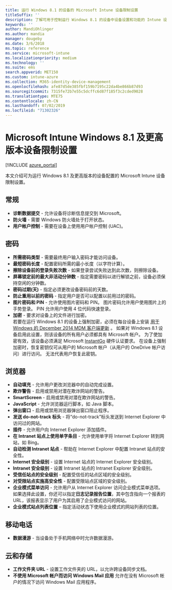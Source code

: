 ```yaml
---
title: 运行 Windows 8.1 的设备的 Microsoft Intune 设备限制设置
titleSuffix: ''
description: 了解可用于控制运行 Windows 8.1 的设备中设备设置和功能的 Intune 设置。
keywords: ''
author: MandiOhlinger
ms.author: mandia
manager: dougeby
ms.date: 3/6/2018
ms.topic: reference
ms.service: microsoft-intune
ms.localizationpriority: medium
ms.technology: ''
ms.suite: ems
search.appverid: MET150
ms.custom: intune-azure
ms.collection: M365-identity-device-management
ms.openlocfilehash: afe87d5de385fbf159b7195c22da4be866b87d93
ms.sourcegitcommit: 7315fe72b7e55c5dcffc6d87f185f3c2cded9028
ms.translationtype: MTE75
ms.contentlocale: zh-CN
ms.lasthandoff: 07/02/2019
ms.locfileid: "71302326"
---
```

# <a name="microsoft-intune-windows-81-and-later-device-restriction-settings"></a>Microsoft Intune Windows 8.1 及更高版本设备限制设置

[!INCLUDE [azure_portal](./includes/azure_portal.md)]

本文介绍可为运行 Windows 8.1 及更高版本的设备配置的 Microsoft Intune 设备限制设置。


## <a name="general"></a>常规

- **诊断数据提交** - 允许设备将诊断信息提交到 Microsoft。
- **防火墙** - 需要 Windows 防火墙处于打开状态。
- **用户帐户控制** - 需要在设备上使用用户帐户控制 (UAC)。

## <a name="password"></a>密码
- **所需密码类型** - 需要最终用户输入密码才能访问设备。
- **最短密码长度** - 配置密码所需的最小长度（以字符计算）。
- **擦除设备前的登录失败次数** - 如果登录尝试失败达到此次数，则擦除设备。
- **屏幕锁定前的最大非活动分钟数** - 指定需要密码以进行解锁之前，设备必须保持空闲的分钟数。
- **密码过期(天)** - 指定必须更改设备密码前的天数。
- **防止重用以前的密码** - 指定用户是否可以配置以前用过的密码。
- **图片密码和 PIN** - 允许使用图片密码和 PIN。 图片密码允许用户使用图片上的手势登录。 PIN 允许用户使用 4 位代码快速登录。
- **加密** - 要求对设备上的文件进行加密。<br>若要在运行 Windows 8.1 的设备上强制加密，必须在每台设备上安装 [用于 Windows 的 December 2014 MDM 客户端更新](https://support.microsoft.com/kb/3013816) 。
如果对 Windows 8.1 设备启用此设置，则该设备的所有用户必须都具有 Microsoft 帐户。
为了使加密有效，该设备必须满足 Microsoft [InstantGo](https://blogs.windows.com/windowsexperience/2014/06/19/instantgo-a-better-way-to-sleep/#IBHULcTfI4PokO8X.97) 硬件认证要求。
在设备上强制加密时，恢复密钥仅可从用户的 Microsoft 帐户（从用户的 OneDrive 帐户访问）进行访问。 无法代表用户恢复此密钥。 



## <a name="browser"></a>浏览器
- **自动填充** - 允许用户更改浏览器中的自动完成设置。
- **欺诈警告** - 启用或禁用对潜在欺诈网站的警告。
- **SmartScreen** - 启用或禁用对潜在欺诈网站的警告。
- **JavaScript** - 允许浏览器运行脚本，如 Java 脚本。
- **弹出窗口** - 启用或禁用浏览器弹出窗口阻止程序。
- **发送 do-not-track 标头** - 将“do-not-track”标头发送到 Internet Explorer 中访问过的网站。
- **插件** - 允许用户向 Internet Explorer 添加插件。
- **在 Intranet 站点上使用单字条目** - 允许使用单字将 Internet Explorer 转到网站，如 Bing。
- **自动检测 Intranet 站点** - 帮助在 Internet Explorer 中配置 Intranet 站点的安全性。
- **Internet 安全级别** - 设置 Internet 站点的 Internet Explorer 安全级别。
- **Intranet 安全级别** - 设置 Intranet 站点的 Intranet Explorer 安全级别。
- **受信任站点的安全级别** - 配置受信任的站点区域的安全级别。
- **对受限站点实施高安全性** - 配置受限站点区域的安全级别。
- **企业模式菜单访问** - 允许用户从 Internet Explorer 访问企业模式菜单选项。
如果选择此设置，你还可以指定**日志记录报告位置**，其中包含指向一个报表的 URL，该报表显示了用户为其启用了企业模式访问的网站。
- **企业模式站点列表位置** – 指定活动状态下使用企业模式的网站列表的位置。

## <a name="cellular"></a>移动电话
- **数据漫游** - 当设备处于手机网络中时允许数据漫游。

## <a name="cloud-and-storage"></a>云和存储
- **工作文件夹 URL** - 设置工作文件夹的 URL，以允许跨设备同步文档。
- **不使用 Microsoft 帐户而访问 Windows Mail 应用** 允许在没有 Microsoft 帐户的情况下访问 Windows Mail 应用程序。
